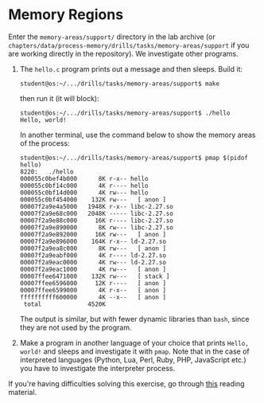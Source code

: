 # Memory Regions

Enter the `memory-areas/support/` directory in the lab archive (or `chapters/data/process-memory/drills/tasks/memory-areas/support` if you are working directly in the repository).
We investigate other programs.

1. The `hello.c` program prints out a message and then sleeps.
   Build it:

   ```console
   student@os:~/.../drills/tasks/memory-areas/support$ make
   ```

   then run it (it will block):

   ```console
   student@os:~/.../drills/tasks/memory-areas/support$ ./hello
   Hello, world!
   ```

   In another terminal, use the command below to show the memory areas of the process:

   ```console
   student@os:~/.../drills/tasks/memory-areas/support$ pmap $(pidof hello)
   8220:   ./hello
   000055c0bef4b000      8K r-x-- hello
   000055c0bf14c000      4K r---- hello
   000055c0bf14d000      4K rw--- hello
   000055c0bf454000    132K rw---   [ anon ]
   00007f2a9e4a5000   1948K r-x-- libc-2.27.so
   00007f2a9e68c000   2048K ----- libc-2.27.so
   00007f2a9e88c000     16K r---- libc-2.27.so
   00007f2a9e890000      8K rw--- libc-2.27.so
   00007f2a9e892000     16K rw---   [ anon ]
   00007f2a9e896000    164K r-x-- ld-2.27.so
   00007f2a9ea8c000      8K rw---   [ anon ]
   00007f2a9eabf000      4K r---- ld-2.27.so
   00007f2a9eac0000      4K rw--- ld-2.27.so
   00007f2a9eac1000      4K rw---   [ anon ]
   00007ffee6471000    132K rw---   [ stack ]
   00007ffee6596000     12K r----   [ anon ]
   00007ffee6599000      4K r-x--   [ anon ]
   ffffffffff600000      4K --x--   [ anon ]
    total             4520K
   ```

   The output is similar, but with fewer dynamic libraries than `bash`, since they are not used by the program.

1. Make a program in another language of your choice that prints `Hello, world!` and sleeps and investigate it with `pmap`.
   Note that in the case of interpreted languages (Python, Lua, Perl, Ruby, PHP, JavaScript etc.) you have to investigate the interpreter process.

If you're having difficulties solving this exercise, go through [this](../../../reading/process-memory.md) reading material.
